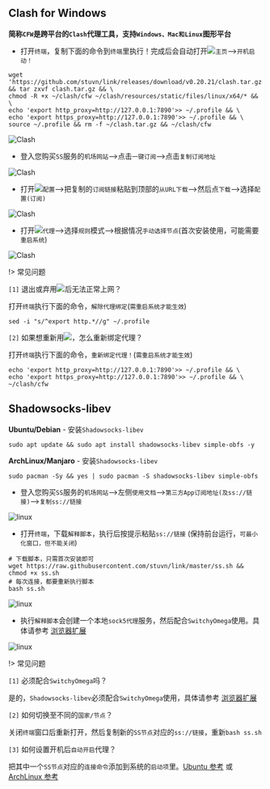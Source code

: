 ## Clash for Windows

**简称`CFW`是跨平台的`Clash`代理工具，支持`Windows、Mac和Linux`图形平台**

* 打开`终端`，复制下面的命令到`终端`里执行！完成后会自动打开<img src="./clash.png" />`主页`-->`开机启动！`

```
wget 'https://github.com/stuvn/link/releases/download/v0.20.21/clash.tar.gz' && tar zxvf clash.tar.gz && \
chmod -R +x ~/clash/cfw ~/clash/resources/static/files/linux/x64/* && \
echo 'export http_proxy=http://127.0.0.1:7890'>> ~/.profile && \
echo 'export https_proxy=http://127.0.0.1:7890'>> ~/.profile && \
source ~/.profile && rm -f ~/clash.tar.gz && ~/clash/cfw
``` 

![Clash](media/linux/cfw_3.jpg ':size=720')

* 登入您购买`SS`服务的`机场网站`-->点击`一键订阅`-->点击`复制订阅地址`

![Clash](media/linux/sub.jpg ':size=720')

* 打开<img src="./clash.png" />`配置`-->把复制的`订阅链接`粘贴到顶部的`从URL下载`-->然后点`下载`-->选择`配置(订阅)`

![Clash](media/linux/cfw_1.jpg ':size=720')

* 打开<img src="./clash.png" />`代理`-->选择`规则`模式-->根据情况`手动选择节点`(首次安装使用，可能需要`重启系统`)

![Clash](media/linux/cfw_2.jpg ':size=720')

!> 常见问题

`[1]` 退出或弃用<img src="./clash.png" />后无法正常上网？

打开`终端`执行下面的命令，`解除代理绑定`(`需重启系统才能生效`)

```
sed -i "s/^export http.*//g" ~/.profile

```

`[2]` 如果想重新用<img src="./clash.png" />，怎么重新绑定代理？

打开`终端`执行下面的命令，`重新绑定代理！`(`需重启系统才能生效`)

```
echo 'export http_proxy=http://127.0.0.1:7890'>> ~/.profile && \
echo 'export https_proxy=http://127.0.0.1:7890'>> ~/.profile && \
~/clash/cfw
```

## Shadowsocks-libev 

**Ubuntu/Debian** - 安装`Shadowsocks-libev`

```
sudo apt update && sudo apt install shadowsocks-libev simple-obfs -y
```

**ArchLinux/Manjaro** - 安装`Shadowsocks-libev`

```
sudo pacman -Sy && yes | sudo pacman -S shadowsocks-libev simple-obfs
```

* 登入您购买`SS`服务的`机场网站`-->左侧`使用文档`-->`第三方App订阅地址(及ss://链接)`-->`复制ss://链接`

![linux](media/linux/libev_1.jpg ':size=720')

* 打开`终端`，下载`解释脚本`，执行后按提示粘贴`ss://链接` (保持前台运行，`可最小化窗口，但不能关闭`)

```
# 下载脚本，只需首次安装即可
wget https://raw.githubusercontent.com/stuvn/link/master/ss.sh && chmod +x ss.sh 
# 每次连接，都要重新执行脚本
bash ss.sh
```

![linux](media/linux/libev_2.jpg ':size=720')

* 执行`解释脚本`会创建一个本地`sock5代理`服务，然后配合`SwitchyOmega`使用。具体请参考 [浏览器扩展](switchyomega)

![linux](media/linux/libev_3.jpg ':size=720')

!> 常见问题

`[1]` 必须配合`SwitchyOmega`吗？

是的，`Shadowsocks-libev`必须配合`SwitchyOmega`使用，具体请参考 [浏览器扩展](switchyomega)

`[2]` 如何切换至不同的`国家/节点`？

关闭`终端`窗口后重新打开，然后复制新的`SS节点`对应的`ss://链接`，重新`bash ss.sh`

`[3]` 如何设置开机后`自动开启`代理？

把其中一个`SS节点`对应的`连接命令`添加到系统的`启动项`里。<a href="./media/linux/ubuntu_auto.jpg" target="_blank">Ubuntu 参考</a> 或 <a href="./media/linux/arch_auto.jpg" target="_blank">ArchLinux 参考</a>
